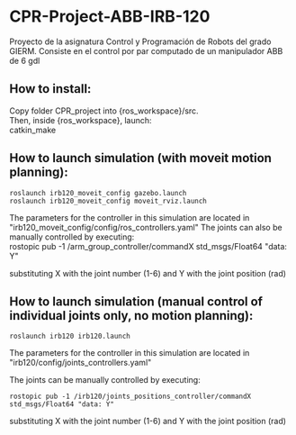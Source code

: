 # CPR-Project-ABB-IRB-120

Proyecto de la asignatura Control y Programación de Robots del grado GIERM. Consiste en el control por par computado de un manipulador ABB de 6 gdl

## How to install:

Copy folder CPR_project into {ros_workspace}/src.  
Then, inside {ros_workspace}, launch:  
    catkin_make

## How to launch simulation (with moveit motion planning):

	roslaunch irb120_moveit_config gazebo.launch
	roslaunch irb120_moveit_config moveit_rviz.launch
The parameters for the controller in this simulation are located in "irb120_moveit_config/config/ros_controllers.yaml"
The joints can also be manually controlled by executing:  
	rostopic pub -1 /arm_group_controller/commandX std_msgs/Float64 "data: Y"

substituting X with the joint number (1-6) and Y with the joint position (rad)

## How to launch simulation (manual control of individual joints only, no motion planning):

	roslaunch irb120 irb120.launch
The parameters for the controller in this simulation are located in "irb120/config/joints_controllers.yaml"  

The joints can be manually controlled by executing:  

	rostopic pub -1 /irb120/joints_positions_controller/commandX std_msgs/Float64 "data: Y"

substituting X with the joint number (1-6) and Y with the joint position (rad)
